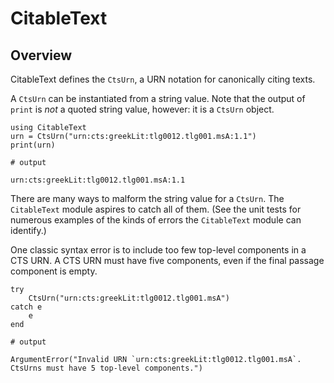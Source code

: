 # CitableText

## Overview

CitableText defines the `CtsUrn`, a URN notation for canonically citing texts.

A `CtsUrn` can be instantiated from a string value.  Note that the output of `print` is *not* a quoted string value, however: it is a `CtsUrn` object.

```jldoctest urn
using CitableText
urn = CtsUrn("urn:cts:greekLit:tlg0012.tlg001.msA:1.1")
print(urn)

# output

urn:cts:greekLit:tlg0012.tlg001.msA:1.1
```

There are many ways to malform the string value for a `CtsUrn`.  The `CitableText` module aspires to catch all of them.  (See the unit tests for numerous examples of the kinds of errors the `CitableText` module can identify.)

One classic syntax error is to include too few top-level components in a CTS URN.  A CTS URN must have five components, even if the final passage component is empty.

```jldoctest urn
try 
    CtsUrn("urn:cts:greekLit:tlg0012.tlg001.msA")
catch e
    e
end

# output

ArgumentError("Invalid URN `urn:cts:greekLit:tlg0012.tlg001.msA`.  CtsUrns must have 5 top-level components.")
```
